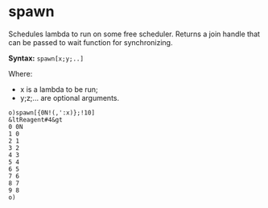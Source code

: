 # spawn

Schedules lambda to run on some free scheduler. Returns a join handle that can be passed to wait function for synchronizing.

**Syntax:** ```spawn[x;y;..]```

Where:

- x is a lambda to be run;
- y;z;... are optional arguments.

```o
o)spawn[{0N!(,':x)};!10]
&ltReagent#4&gt
0 0N
1 0
2 1
3 2
4 3
5 4
6 5
7 6
8 7
9 8
o)
```
